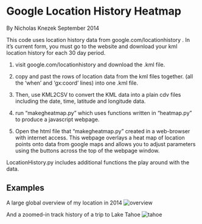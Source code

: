 # Google Location History Heatmap
By Nicholas Knezek
September 2014


This code uses location history data from google.com/locationhistory .
In it’s current form, you must go to the website and download your kml location history for each 30 day period. 

1. visit google.com/locationhistory and download the .kml file.

2. copy and past the rows of location data from the kml files together. (all the ‘when’ and ‘gx:coord’ lines) into one .kml file.

3. Then, use KML2CSV to convert the KML data into a plain cdv files including the date, time, latitude and longitude data. 

4. run “makegheatmap.py” which uses functions written in “heatmap.py” to produce a javascript webpage. 

5. Open the html file that “makegheatmap.py” created in a web-browser with internet access. This webpage overlays a heat map of location points onto data from google maps and allows you to adjust parameters using the buttons across the top of the webpage window.

LocationHistory.py includes additional functions the play around with the data. 

## Examples

A large global overview of my location in 2014
![overview](nation.png)

And a zoomed-in track history of a trip to Lake Tahoe
![tahoe](tahoe.png)

